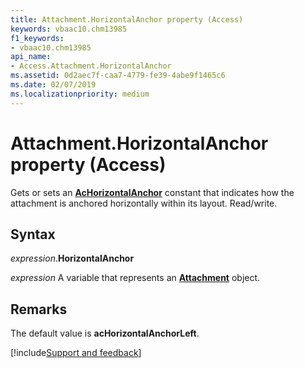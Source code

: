 ```yaml
---
title: Attachment.HorizontalAnchor property (Access)
keywords: vbaac10.chm13985
f1_keywords:
- vbaac10.chm13985
api_name:
- Access.Attachment.HorizontalAnchor
ms.assetid: 0d2aec7f-caa7-4779-fe39-4abe9f1465c6
ms.date: 02/07/2019
ms.localizationpriority: medium
---
```



# Attachment.HorizontalAnchor property (Access)

Gets or sets an **[AcHorizontalAnchor](Access.AcHorizontalAnchor.md)** constant that indicates how the attachment is anchored horizontally within its layout. Read/write.


## Syntax

_expression_.**HorizontalAnchor**

_expression_ A variable that represents an **[Attachment](Access.Attachment.md)** object.


## Remarks

The default value is **acHorizontalAnchorLeft**.




[!include[Support and feedback](~/includes/feedback-boilerplate.md)]